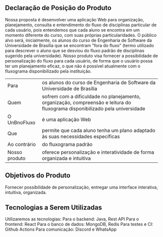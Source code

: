 ##	Declaração de Posição do Produto
Nossa proposta é desenvolver uma aplicação Web para organização, planejamento, consulta e entendimento do fluxo de disciplinas particular de cada usuário, pois entendemos que cada aluno se encontra em um momento diferente do curso, com suas próprias particularidades. O público alvo será, inicialmente, os alunos do curso de Engenharia de Software da Universidade de Brasília que se encontram "fora do fluxo" (termo utilizado para descrever o aluno que se desviou do fluxo padrão de disciplinas sugerido pela universidade).
Nosso produto visa fornecer a possibilidade de personalização do fluxo para cada usuário, de forma que o usuário possa ter um planejamento eficaz, o que não é possível atualmente com o fluxograma disponibilizado pela instituição.

|                     |                                                                                                |
| ------------------- | ---------------------------------------------------------------------------------------------- |
| Para                | os alunos do curso de Engenharia de Software da Universidade de Brasília                       |
| Quem                | sofrem com a dificuldade no planejamento, organização, compreensão e leitura do fluxograma disponibilizado pela universidade                                                   |
| O UnBnoFluxo        | é uma aplicação Web                                                                            |
| Que                 | permite que cada aluno tenha um plano adaptado às suas necessidades específicas                |
| Ao contrário        | do fluxograma padrão                                                                           |
| Nosso produto       | oferece personalização e interatividade de forma organizada e intuitiva                        |


## Objetivos do Produto
Fornecer possibilidade de personalização, entregar uma interface interativa, intuitiva, organizada.

## Tecnologias a Serem Utilizadas
Utilizaremos as tecnologias:
Para o backend: Java, Rest API
Para o frontend: React
Para o banco de dados: MongoDB, Redis 
Para testes e CI: Github Actions
Para comunicação: Discord e WhatsApp
